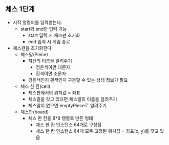 ## 체스 1단계

- 시작 명령어를 입력받는다.
  - start와 end만 입력 가능
    - start 입력 시 체스판 초기화
    - end 입력 시 게임 종료
- 체스판을 초기화한다.
  - 체스말(Piece)
    - 자신의 이름을 알려주기
      - 검은색이면 대문자
      - 흰색이면 소문자
    - 검은색인지 흰색인지 구분할 수 있는 상태 정보가 필요
  - 체스 한 칸(cell)
    - 체스판에서의 위치값 = 좌표
    - 체스말을 갖고 있으면 체스말의 이름을 알려주기
    - 체스말이 없으면 emptyPiece로 알려주기
  - 체스판(board)
    - 체스 한 칸을 8*8 행렬로 만든 형태
      - 체스 한 칸 인스턴스 64개로 구성됨
      - 체스 한 칸 인스턴스 64개 모두 고정된 위치값 = 좌표(x, y)를 갖고 있음